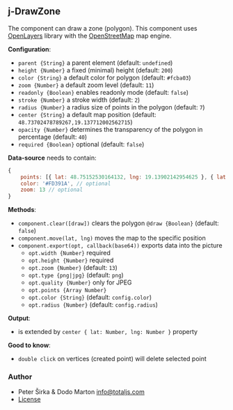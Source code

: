 ## j-DrawZone

The component can draw a zone (polygon). This component uses [OpenLayers](https://openlayers.org/) library with the [OpenStreetMap](https://www.openstreetmap.org/) map engine.

__Configuration__:

- `parent {String}` a parent element (default: `undefined`)
- `height {Number}` a fixed (minimal) height (default: `200`)
- `color {String}` a default color for polygon (default: `#fcba03`)
- `zoom {Number}` a default zoom level (default: `11`)
- `readonly {Boolean}` enables readonly mode (default: `false`)
- `stroke {Number}` a stroke width (default: `2`)
- `radius {Number}` a radius size of points in the polygon (default: `7`)
- `center {String}` a default map position (default: `48.73702478789267,19.137712002562715`)
- `opacity {Number}` determines the transparency of the polygon in percentage (default: `40`)
- `required {Boolean}` optional (default: `false`)

__Data-source__ needs to contain:

```js
{
    points: [{ lat: 48.75152530164132, lng: 19.13902142954625 }, { lat: 48.726826662905296, lng: 19.123238694044034 }, ...] // polygon points
    color: '#FD391A', // optional
    zoom: 13 // optional
}
```

__Methods__:

- `component.clear([draw])` clears the polygon `@draw {Boolean}` (default: `false`)
- `component.move(lat, lng)` moves the map to the specific position
- `component.export(opt, callback(base64))` exports data into the picture
    - `opt.width {Number}` required
    - `opt.height {Number}` required
    - `opt.zoom {Number}` (default: `13`)
    - `opt.type {png|jpg}` (default: `png`)
    - `opt.quality {Number}` only for JPEG
    - `opt.points {Array Number}`
    - `opt.color {String}` (default: `config.color`)
    - `opt.radius {Number}` (default: `config.radius`)

__Output__:

- is extended by `center { lat: Number, lng: Number }` property

__Good to know__:

- `double click` on vertices (created point) will delete selected point

### Author

- Peter Širka & Dodo Marton <info@totaljs.com>
- [License](https://www.totaljs.com/license/)